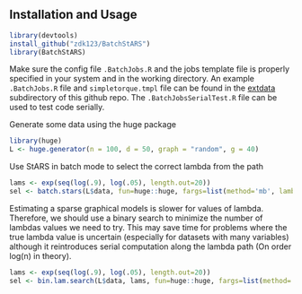 ## Installation and Usage ##


```r
library(devtools)
install_github("zdk123/BatchStARS")
library(BatchStARS)
```

Make sure the config file `.BatchJobs.R` and the jobs template file is properly specified in your system and in the working directory. An example `.BatchJobs.R` file and `simpletorque.tmpl` file can be found in the [extdata](https://github.com/zdk123/BatchStARS/tree/master/extdata) subdirectory of this github repo.
The `.BatchJobsSerialTest.R` file can be used to test code serially.

Generate some data using the huge package
```r
library(huge)
L <- huge.generator(n = 100, d = 50, graph = "random", g = 40)
```

Use StARS in batch mode to select the correct lambda from the path
```r
lams <- exp(seq(log(.9), log(.05), length.out=20))
sel <- batch.stars(L$data, fun=huge::huge, fargs=list(method='mb', lambda=lams), rep.num=20, regdir="batchtest-files", regid="batchtest")
```

Estimating a sparse graphical models is slower for values of lambda. Therefore, we should use a binary search to minimize the number of lambdas values we need to try. This may save time for problems where the true lambda value is uncertain (especially for datasets with many variables) although it reintroduces serial computation along the lambda path (On order log(n) in theory).
```r
lams <- exp(seq(log(.9), log(.05), length.out=20))
sel <- bin.lam.search(L$data, lams, fun=huge::huge, fargs=list(method='mb'), rep.num=20, regdir="batchtest-files", regid="batchtest")
```
